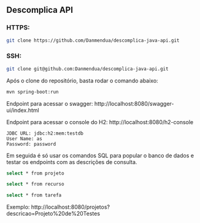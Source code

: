 ## Descomplica API

### HTTPS:

```bash
git clone https://github.com/Danmendua/descomplica-java-api.git
```

### SSH:

```bash
git clone git@github.com:Danmendua/descomplica-java-api.git
```

Após o clone do repositório, basta rodar o comando abaixo:

```bash
mvn spring-boot:run
```

Endpoint para acessar o swagger:
http://localhost:8080/swagger-ui/index.html

Endpoint para acessar o console do H2:
http://localhost:8080/h2-console

```
JDBC URL: jdbc:h2:mem:testdb
User Name: as
Password: password
```

Em seguida é só usar os comandos SQL para popular o banco de dados e testar os endpoints com as descrições de consulta.

```bash
select * from projeto

select * from recurso

select * from tarefa
```

Exemplo: http://localhost:8080/projetos?descricao=Projeto%20de%20Testes
